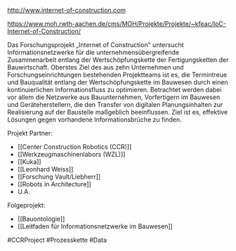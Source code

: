 http://www.internet-of-construction.com

https://www.moh.rwth-aachen.de/cms/MOH/Projekte/Projekte/~kfeac/IoC-Internet-of-Construction/

Das Forschungsprojekt „Internet of Construction" untersucht Informationsnetzwerke für die unternehmensübergreifende Zusammenarbeit entlang der Wertschöpfungskette der Fertigungsketten der Bauwirtschaft. Oberstes Ziel des aus zehn Unternehmen und Forschungseinrichtungen bestehenden Projektteams ist es, die Termintreue und Bauqualität entlang der Wertschöpfungskette im Bauwesen durch einen kontinuierlichen Informationsfluss zu optimieren. Betrachtet werden dabei vor allem die Netzwerke aus Bauunternehmen, Vorfertigern im Bauwesen und Geräteherstellern, die den Transfer von digitalen Planungsinhalten zur Realisierung auf der Baustelle maßgeblich beeinflussen. Ziel ist es, effektive Lösungen gegen vorhandene Informationsbrüche zu finden.

Projekt Partner: 
- [[Center Construction Robotics (CCR)]]
- [[Werkzeugmaschinenlabors (WZL)]]
- [[Kuka]]
- [[Leonhard Weiss]]
- [[Forschung Vault/Liebherr]]
- [[Robots in Architecture]]
- U.A.

Folgeprojekt: 
- [[Bauontologie]]
- [[Leitfaden für Informationsnetzwerke im Bauwesen]]

#CCRProject #Prozesskette #Data
